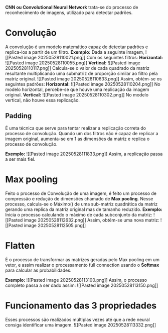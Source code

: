 **CNN ou Convolutional Neural Network** trata-se do processo de reconhecimento de imagens, utilizado para detectar padrões.

# Convolução
A convolução é um modelo matemático capaz de detectar padrões e replica-los a partir de um filtro.
**Exemplo:**
	Dada a seguinte imagem,
	![[Pasted image 20250528110021.png]]
	Com os seguintes filtros:
	**Horizontal:**
		![[Pasted image 20250528110055.png]]
	**Vertical:**
		![[Pasted image 20250528110117.png]]
	Calcula-se o valor de cada quadrado da matriz resultante multiplicando uma submatriz de proporção similar ao filtro pela matriz original.
	![[Pasted image 20250528110633.png]]
	Assim, obtém-se os seguintes padrões:
	**Horizontal:**
		![[Pasted image 20250528110204.png]]
		No modelo horizontal, percebe-se que houve uma replicação da imagem original.
	**Vertical:**
		![[Pasted image 20250528110302.png]]
		No modelo vertical, não houve essa replicação.

## Padding
É uma técnica que serve para tentar realizar a replicação correta do processo de convolução. Quando um dos filtros não é capaz de replicar a imagem original, aumenta-se em 1 as dimensões da matriz e replica o processo de convolução.

**Exemplo:**
	![[Pasted image 20250528111833.png]]
	Assim, a replicação passa a ser mais fiel.

# Max pooling
Feito o processo de Convolução de uma imagem, é feito um processo de compressão e redução de dimensões chamado de **Max pooling**. Nesse processo, calcula-se o Máximo() de uma sub-matriz quadrática da matriz gerando uma replica da matriz original mas de tamanho reduzido.
**Exemplo:**
	Inicia o processo calculando o máximo de cada subconjunto da matriz:
	![[Pasted image 20250528112632.png]]
	Assim, obtêm-se uma nova matriz:
	![[Pasted image 20250528112505.png]]

# Flatten
É o processo de transformar as matrizes geradas pelo Max pooling em um vetor, e assim realizar o processamento full connection usando o **Softmax** para calcular as probabilidades.

**Exemplo:**
	![[Pasted image 20250528113100.png]]
	Assim, o processo completo passa a ser dado assim:
	![[Pasted image 20250528113150.png]]

# Funcionamento das 3 propriedades
Esses processos são realizados múltiplas vezes até que a rede neural consiga identificar uma imagem.
![[Pasted image 20250528113332.png]]
